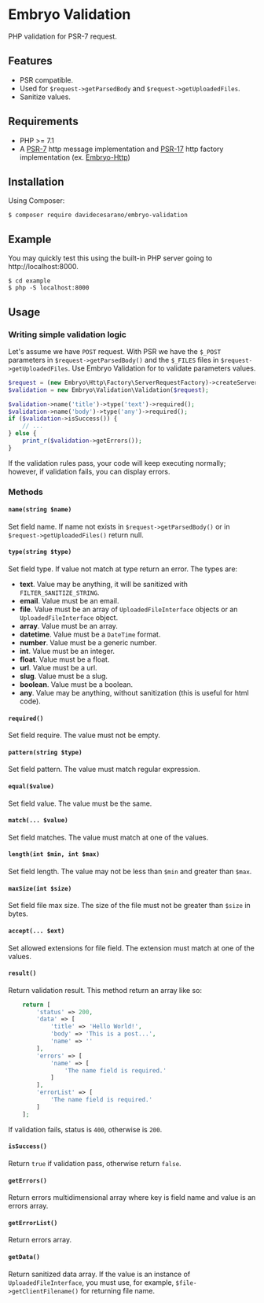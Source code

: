 # Embryo Validation
PHP validation for PSR-7 request.

## Features
* PSR compatible.
* Used for `$request->getParsedBody` and `$request->getUploadedFiles`.
* Sanitize values.

## Requirements
* PHP >= 7.1
* A [PSR-7](https://www.php-fig.org/psr/psr-7/) http message implementation and [PSR-17](https://www.php-fig.org/psr/psr-17/) http factory implementation (ex. [Embryo-Http](https://github.com/davidecesarano/Embryo-Http))

## Installation
Using Composer:
```
$ composer require davidecesarano/embryo-validation
```

## Example
You may quickly test this using the built-in PHP server going to http://localhost:8000.
```
$ cd example
$ php -S localhost:8000
```

## Usage
### Writing simple validation logic
Let's assume we have `POST` request. With PSR we have the `$_POST` parameters in `$request->getParsedBody()` and the `$_FILES` files in `$request->getUploadedFiles`. Use Embryo Validation for to validate parameters values.

```php
$request = (new Embryo\Http\Factory\ServerRequestFactory)->createServerRequestFromServer();
$validation = new Embryo\Validation\Validation($request);

$validation->name('title')->type('text')->required();
$validation->name('body')->type('any')->required();
if ($validation->isSuccess()) {
    // ...
} else {
    print_r($validation->getErrors());
}
```
If the validation rules pass, your code will keep executing normally; however, if validation fails, you can display errors.

### Methods

#### `name(string $name)`
Set field name. If name not exists in `$request->getParsedBody()` or in `$request->getUploadedFiles()` return null. 

#### `type(string $type)`
Set field type. If value not match at type return an error. The types are:
* **text**. Value may be anything, it will be sanitized with `FILTER_SANITIZE_STRING`.  
* **email**. Value must be an email.
* **file**. Value must be an array of `UploadedFileInterface` objects or an `UploadedFileInterface` object.
* **array**. Value must be an array. 
* **datetime**. Value must be a `DateTime` format.
* **number**. Value must be a generic number.
* **int**. Value must be an integer.
* **float**. Value must be a float.
* **url**. Value must be a url.
* **slug**. Value must be a slug.
* **boolean**. Value must be a boolean.
* **any**. Value may be anything, without sanitization (this is useful for html code).

#### `required()`
Set field require. The value must not be empty.

#### `pattern(string $type)`
Set field pattern. The value must match regular expression.

#### `equal($value)`
Set field value. The value must be the same.

#### `match(... $value)`
Set field matches. The value must match at one of the values.

#### `length(int $min, int $max)`
Set field length. The value may not be less than `$min` and greater than `$max`.

#### `maxSize(int $size)`
Set field file max size. The size of the file must not be greater than `$size` in bytes.

#### `accept(... $ext)`
Set allowed extensions for file field. The extension must match at one of the values.

#### `result()`
Return validation result. This method return an array like so:
```php
    return [
        'status' => 200,
        'data' => [
            'title' => 'Hello World!',
            'body' => 'This is a post...',
            'name' => ''
        ],
        'errors' => [
            'name' => [
                'The name field is required.'
            ]
        ],
        'errorList' => [
            'The name field is required.'
        ]
    ];
```
If validation fails, status is `400`, otherwise is `200`.

#### `isSuccess()`
Return `true` if validation pass, otherwise return `false`.

#### `getErrors()`
Return errors multidimensional array where key is field name and value is an errors array.

#### `getErrorList()`
Return errors array.

#### `getData()`
Return sanitized data array. If the value is an instance of `UploadedFileInterface`, you must use, for example, `$file->getClientFilename()` for returning file name.